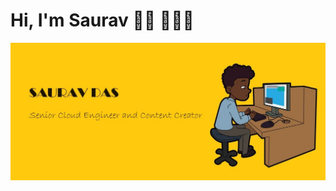 # Hi, I'm Saurav 👋🏾 🧑🏽‍💻

<img src="https://raw.githubusercontent.com/saurav97sd/saurav97sd/main/Profile.jpg" alt="banner that says Saurav Das - Senior Cloud Engineer and Content Creator">

<!--
**saurav97sd/saurav97sd** is a ✨ _special_ ✨ repository because its `README.md` (this file) appears on your GitHub profile.

Here are some ideas to get you started:

- 🔭 I’m currently working on ...
- 🌱 I’m currently learning ...
- 👯 I’m looking to collaborate on ...
- 🤔 I’m looking for help with ...
- 💬 Ask me about ...
- 📫 How to reach me: ...
- 😄 Pronouns: ...
- ⚡ Fun fact: ...
-->
